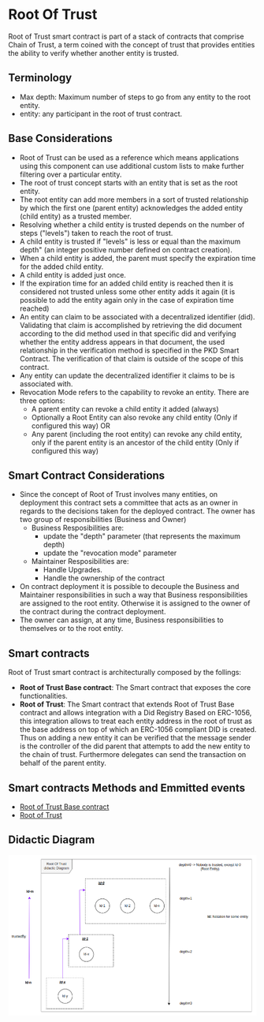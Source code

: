 # Root Of Trust

Root of Trust smart contract is part of a stack of contracts that comprise Chain of Trust, a term coined with the concept of trust that provides entities the ability to verify whether another entity is trusted.

## Terminology

- Max depth: Maximum number of steps to go from any entity to the root entity.
- entity: any participant in the root of trust contract.

## Base Considerations

- Root of Trust can be used as a reference which means applications using this component can use additional custom lists to make further filtering over a particular entity.
- The root of trust concept starts with an entity that is set as the root entity.
- The root entity can add more members in a sort of trusted relationship by which the first one (parent entity) acknowledges the added entity (child entity) as a trusted member.
- Resolving whether a child entity is trusted depends on the number of steps ("levels") taken to reach the root of trust.
- A child entity is trusted if "levels" is less or equal than the maximum depth" (an integer positive number defined on contract creation).
- When a child entity is added, the parent must specify the expiration time for the added child entity.
- A child entity is added just once.
- If the expiration time for an added child entity is reached then it is considered not trusted unless some other entity adds it again (it is possible to add the entity again only in the case of expiration time reached)
- An entity can claim to be associated with a decentralized identifier (did). Validating that claim is accomplished by retrieving the did document according to the did method used in that specific did and verifying whether the entity address appears in that document, the used relationship in the verification method is specified in the PKD Smart Contract. The verification of that claim is outside of the scope of this contract.
- Any entity can update the decentralized identifier it claims to be is associated with.
- Revocation Mode refers to the capability to revoke an entity. There are three options:
  - A parent entity can revoke a child entity it added (always)
  - Optionally a Root Entity can also revoke any child entity (Only if configured this way) OR
  - Any parent (including the root entity) can revoke any child entity, only if the parent entity is an ancestor of the child entity (Only if configured this way)

## Smart Contract Considerations

- Since the concept of Root of Trust involves many entities, on deployment this contract sets a committee that acts as an owner in regards to the decisions taken for the deployed contract. The owner has two group of responsibilities (Business and Owner)
  - Business Resposibilities are:
    - update the "depth" parameter (that represents the maximum depth)
    - update the "revocation mode" parameter
  - Maintainer Resposibilities are:
    - Handle Upgrades.
    - Handle the ownership of the contract
- On contract deployment it is possible to decouple the Business and Maintainer responsibilities in such a way that Business responsibilities are assigned to
  the root entity. Otherwise it is assigned to the owner of the contract during the contract deployment.
- The owner can assign, at any time, Business responsibilities to themselves or to the root entity.

## Smart contracts

Root of Trust smart contract is architecturally composed by the follings:

- **Root of Trust Base contract**: The Smart contract that exposes the core functionalities.
- **Root of Trust**: The Smart contract that extends Root of Trust Base contract and allows integration with a Did Registry Based on ERC-1056, this integration allows to treat each entity address in the root of trust as the base address on top of which an ERC-1056 compliant DID is created. Thus on adding a new entity it can be verified that the message sender is the controller of the did parent that attempts to add the new entity to the chain of trust. Furthermore delegates can send the transaction on behalf of the parent entity.

## Smart contracts Methods and Emmitted events

- [Root of Trust Base contract](../../contracts/RootOfTrust/IRootOfTrustBase.sol)
- [Root of Trust](../../contracts/RootOfTrust/IRootOfTrust.sol)

## Didactic Diagram

<img src="../img/RoT.png" width="800">
